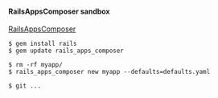 #### RailsAppsComposer sandbox

[RailsAppsComposer](https://github.com/RailsApps/rails_apps_composer)

    $ gem install rails
    $ gem update rails_apps_composer

    $ rm -rf myapp/
    $ rails_apps_composer new myapp --defaults=defaults.yaml

    $ git ...
